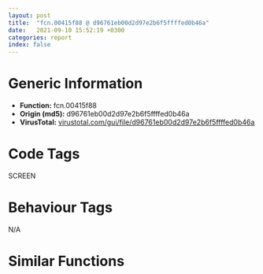 ```yaml
---
layout: post
title:  "fcn.00415f88 @ d96761eb00d2d97e2b6f5ffffed0b46a"
date:   2021-09-10 15:52:19 +0300
categories: report
index: false
---
```


# Generic Information
- **Function:** fcn.00415f88
- **Origin (md5):** d96761eb00d2d97e2b6f5ffffed0b46a
- **VirusTotal:** [virustotal.com/gui/file/d96761eb00d2d97e2b6f5ffffed0b46a][virustotal_ref]

# Code Tags
<span class="tag" id="SCREEN">SCREEN</span>


# Behaviour Tags
<span class="bhv-tag" id="na">N/A</span>

# Similar Functions
<script type="text/javascript" src="https://www.gstatic.com/charts/loader.js"></script>
<script type="text/javascript">

    google.charts.load('current', {'packages':['corechart']});
    google.charts.setOnLoadCallback(drawChart);

    function drawChart() {
    var data = new google.visualization.DataTable();
        data.addColumn('number', 'X');
        data.addColumn('number', 'Y');
        data.addColumn({type: 'string', role: 'tooltip', 'p': {'html': true}});
        data.addColumn({'type': 'string', 'role': 'style'});
        
        data.addRows([
    [0, 0, '<b><a href="/report/fcn.00415f88@d96761eb00d2d97e2b6f5ffffed0b46a">fcn.00415f88</a><br>@d96761eb00d2d97e2b6f5ffffed0b46a</b><br>', 'point { fill-color: #e0440e; }'],

        ]);

    var options = {
        title: 'Similarity Plot',
        legend: 'none',
        colors: ['#dedbd9', '#e6693e', '#ec8f6e', '#f3b49f', '#f6c7b6'],
        tooltip: {isHtml: true, trigger: 'both'},
        explorer: {
        actions: ["dragToZoom", "rightClickToReset"],
        },
        chartArea: {
        width: '80%',
        height: '80%'
        },
        width: '100%',
        height: '100%'
    };

    var chart = new google.visualization.ScatterChart(document.getElementById('chart_div'));

    chart.draw(data, options);
    }
    
</script>


<div id="chart_div" style="width: 100%px; height: 100%;"></div>

# Disassembled Code
{% highlight nasm %}

push ebp
mov ebp, esp
and esp, 0xfffffff8
sub esp, 0x3c
push ebx
push esi
push edi
mov edi, ecx
mov ecx, dword[ebp+0x10]
call fcn.00416154
lea ecx, [edi+0xd4]
call fcn.00416154
mov al, byte[ebp+0x20]
lea esi, [edi+0x14]
push dword[ebp+8]
mov byte[edi+4], al
mov ecx, esi
mov al, byte[ebp+0x1c]
mov byte[edi+5], al
call fcn.004081a7
push dword[ebp+0xc]
lea ecx, [edi+0x24]
call fcn.004081a7
lea ecx, [edi+0xa4]
push 0x48f910
call fcn.00407d2c
mov eax, dword[ebp+0x14]
lea ecx, [esp+0x18]
xor ebx, ebx
mov dword[edi+0xb4], 1
mov dword[edi+0x10], eax
mov byte[edi+0xc], 1
mov dword[edi+8], ebx
mov dword[edi+0xb8], ebx
mov dword[edi+0xcc], ebx
call fcn.004077c7
lea ecx, [esp+0x28]
call fcn.004077c7
lea ecx, [esp+0x38]
call fcn.004077c7
cmp dword[edi+0x10], ebx
jl 0x450d33
cmp dword[edi+0x10], 4
je 0x450d47
cmp dword[edi+0x18], ebx
jne 0x450d59
cmp dword[edi+0x28], ebx
jne 0x450d59
call dword[sym.imp.USER32.dll_GetForegroundWindow]
push eax
mov ecx, edi
call fcn.00415f57
mov eax, dword[edi]
mov eax, dword[eax]
mov dword[esp+0x10], eax
lea eax, [esp+0x10]
mov ecx, dword[ebp+0x10]
push eax
call fcn.004034c2
xor ebx, ebx
inc ebx
lea ecx, [esp+0x38]
call fcn.00405a64
lea ecx, [esp+0x28]
call fcn.00405a64
lea ecx, [esp+0x18]
call fcn.00405a64
pop edi
pop esi
mov eax, ebx
pop ebx
mov esp, ebp
pop ebp
ret 0x1c
push dword[edi+0x10]
call fcn.00426ccd
pop ecx
mov dword[edi+0x10], eax
mov byte[edi+0xc], bl
jmp 0x416026
push esi
call fcn.0045b1e0
mov dword[edi+0x10], 1
jmp 0x416030
push ebx
mov ecx, esi
call fcn.00407b52
cmp word[eax], 0x5b
jne 0x451067
mov eax, dword[edi+0x18]
mov ecx, esi
dec eax
push eax
call fcn.00407b52
cmp word[eax], 0x5d
jne 0x451067
mov eax, dword[edi+0x18]
sub eax, 2
mov dword[esp+0x14], 1
mov dword[esp+0x10], eax
push eax
lea eax, [esp+0x18]
push eax
lea eax, [esp+0x30]
push eax
lea eax, [esp+0x24]
push eax
push esi
call fcn.0045a3e6
test al, al
je 0x451067
mov edx, str.LAST
lea ecx, [esp+0x18]
call fcn.00420d27
test al, al
jne 0x451047
mov edx, str.ACTIVE
lea ecx, [esp+0x18]
call fcn.00420d27
test al, al
jne 0x45102d
mov edx, 0x4b9760
lea ecx, [esp+0x18]
call fcn.00420d27
test al, al
jne 0x450fe9
mov edx, str.REGEXPTITLE
lea ecx, [esp+0x18]
call fcn.00420d27
test al, al
je 0x450e24
mov eax, dword[edi+8]
test al, 1
jne 0x450fd9
or eax, 2
lea ecx, [edi+0x34]
mov dword[edi+8], eax
call fcn.00415c2e
push ecx
lea ecx, [edi+0x34]
jmp 0x450e67
mov edx, str.CLASS
lea ecx, [esp+0x18]
call fcn.00420d27
test al, al
je 0x450e45
or dword[edi+8], 8
lea ecx, [edi+0xa4]
jmp 0x450fb2
mov edx, str.REGEXPCLASS
lea ecx, [esp+0x18]
call fcn.00420d27
test al, al
je 0x450e81
or dword[edi+8], 0x10
lea ecx, [edi+0x6c]
call fcn.00415c2e
push ecx
lea ecx, [edi+0x6c]
lea eax, [esp+0x2c]
push eax
call fcn.00415c72
test eax, eax
jne 0x450fdd
lea esi, [edi+0x14]
jmp 0x450fd0
mov edx, str.XYWH
lea ecx, [esp+0x18]
call fcn.00420d27
test al, al
je 0x450eaf
push dword[esp+0x28]
or dword[edi+8], 0x80
call fcn.004237ca
pop ecx
mov dword[edi+0xbc], eax
jmp 0x450fd0
mov edx, 0x4b9650
lea ecx, [esp+0x18]
call fcn.00420d27
test al, al
je 0x450edd
push dword[esp+0x28]
or dword[edi+8], 0x100
call fcn.004237ca
pop ecx
mov dword[edi+0xc0], eax
jmp 0x450fd0
mov edx, 0x4b9654
lea ecx, [esp+0x18]
call fcn.00420d27
test al, al
je 0x450f0b
push dword[esp+0x28]
or dword[edi+8], 0x200
call fcn.004237ca
pop ecx
mov dword[edi+0xc4], eax
jmp 0x450fd0
mov edx, 0x4b9658
lea ecx, [esp+0x18]
call fcn.00420d27
test al, al
je 0x450f39
push dword[esp+0x28]
or dword[edi+8], 0x400
call fcn.004237ca
pop ecx
mov dword[edi+0xc8], eax
jmp 0x450fd0
mov edx, str.INSTANCE
lea ecx, [esp+0x18]
call fcn.00420d27
test al, al
je 0x450f61
push dword[esp+0x28]
or dword[edi+8], 0x20
call fcn.004237ca
pop ecx
mov dword[edi+0xb4], eax
jmp 0x450fd0
mov edx, 0x4b9748
lea ecx, [esp+0x18]
call fcn.00420d27
test al, al
je 0x450f8f
mov edx, 0x48f910
lea ecx, [esp+0x28]
call fcn.00420d27
test al, al
je 0x45103f
or dword[edi+8], 0x40
jmp 0x450fd0
mov edx, str.TITLE
lea ecx, [esp+0x18]
call fcn.00420d27
test al, al
je 0x450fbe
mov eax, dword[edi+8]
test al, 2
jne 0x450fe1
or eax, 1
lea ecx, [esp+0x38]
mov dword[edi+8], eax
lea eax, [esp+0x28]
push eax
call fcn.004081a7
jmp 0x450fd0
mov edx, 0x48f910
lea ecx, [esp+0x18]
call fcn.0045a36d
test al, al
jne 0x45103f
mov eax, dword[esp+0x10]
jmp 0x450d93
push 0xfffffffffffffffd
jmp 0x450fe3
push 0xfffffffffffffffe
jmp 0x450fe3
push 0xfffffffffffffffc
pop ebx
jmp 0x416068
mov ecx, dword[esp+0x28]
lea edx, [esp+0x10]
call fcn.00465a97
push dword[esp+0x10]
call dword[sym.imp.USER32.dll_IsWindow]
test eax, eax
je 0x416068
push dword[esp+0x10]
jmp 0x451015
call dword[sym.imp.USER32.dll_GetForegroundWindow]
push eax
mov ecx, edi
call fcn.00415f57
mov eax, dword[edi]
mov eax, dword[eax]
mov dword[esp+0x14], eax
lea eax, [esp+0x14]
jmp 0x41605c
mov edx, 0x48f910
lea ecx, [esp+0x28]
call fcn.00420d27
test al, al
jne 0x45100e
or ebx, 0xffffffff
jmp 0x416068
mov edx, 0x48f910
lea ecx, [esp+0x28]
call fcn.00420d27
test al, al
je 0x45103f
mov eax, dword[edi]
mov eax, dword[eax]
test eax, eax
je 0x416068
jmp 0x451020
cmp dword[esp+0x3c], ebx
je 0x451079
lea eax, [esp+0x38]
mov ecx, esi
push eax
call fcn.004081a7
cmp dword[edi+8], ebx
jne 0x451085
mov dword[edi+8], 1
or dword[edi+8], 4
mov esi, dword[sym.imp.USER32.dll_CharUpperBuffW]
cmp byte[edi+0xc], bl
jne 0x4510a4
lea ecx, [edi+0x24]
call fcn.00407faf
push dword[edi+0x28]
push dword[edi+0x24]
call esi
test byte[edi+8], 1
je 0x4510bf
cmp byte[edi+0xc], bl
jne 0x4510bf
lea ecx, [edi+0x14]
call fcn.00407faf
push dword[edi+0x18]
push dword[edi+0x14]
call esi
push edi
push 0x45b397
cmp byte[ebp+0x18], bl
je 0x4510d9
call dword[sym.imp.USER32.dll_GetDesktopWindow]
push eax
call dword[sym.imp.USER32.dll_EnumChildWindows]
jmp 0x4510df
call dword[sym.imp.USER32.dll_EnumWindows]
mov ebx, dword[ebp+0x10]
lea esi, [edi+0xd4]
push esi
mov ecx, ebx
call fcn.0045b144
mov ecx, esi
call fcn.00416154
cmp dword[edi+0xcc], 1
jl 0x45110e
mov eax, dword[ebx+4]
mov ecx, edi
mov eax, dword[eax]
push dword[eax]
call fcn.00415f57
mov ebx, dword[edi+0xcc]
jmp 0x416068

{% endhighlight %}

[virustotal_ref]: https://www.virustotal.com/gui/file/d96761eb00d2d97e2b6f5ffffed0b46a